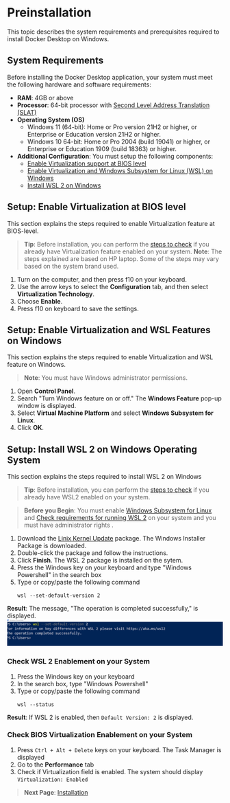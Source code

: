 # Preinstallation
This topic describes the system requirements and prerequisites required to install Docker Desktop on Windows.
## System Requirements
Before installing the Docker Desktop application, your system must meet the following hardware and software requirements:
- **RAM**: 4GB or above
- **Processor**: 64-bit processor with [Second Level Address Translation (SLAT)](https://en.wikipedia.org/wiki/Second_Level_Address_Translation)
- **Operating System (OS)**
  - Windows 11 (64-bit): Home or Pro version 21H2 or higher, or Enterprise or Education version 21H2 or higher.
  - Windows 10 64-bit: Home or Pro 2004 (build 19041) or higher, or Enterprise or Education 1909 (build 18363) or higher.
- **Additional Configuration**: You must setup the following components:
  - [Enable Virtualization support at BIOS level](#setup-enable-virtualization-at-bios-level)
  - [Enable Virtualization and Windows Subsystem for Linux (WSL) on Windows](#setup-enable-virtualization-and-wsl-features-on-windows)
  - [Install WSL 2 on Windows](#setup-install-wsl-2-on-windows-operating-system)

## Setup: Enable Virtualization at BIOS level
This section explains the steps required to enable Virtualization feature at BIOS-level.
> **Tip**: Before installation, you can perform the [steps to check](#check-bios-virtualizatio-enablement-on-your-system) if you already have Virtualization feature enabled on your system.
> **Note**: The steps explained are based on HP laptop. Some of the steps may vary based on the system brand used.
1. Turn on the computer, and then press f10 on your keyboard.
2. Use the arrow keys to select the **Configuration** tab, and then select **Virtualization Technology**.
3. Choose **Enable**.
4. Press f10 on keyboard to save the settings.

## Setup: Enable Virtualization and WSL Features on Windows
This section explains the steps required to enable Virtualization and WSL feature on Windows.
> **Note**: You must have Windows administrator permissions.
1. Open **Control Panel**.
2. Search "Turn Windows feature on or off." The **Windows Feature** pop-up window is displayed.
3. Select **Virtual Machine Platform** and select **Windows Subsystem for Linux**.
4. Click **OK**.

## Setup: Install WSL 2 on Windows Operating System
This section explains the steps required to install WSL 2 on Windows
> **Tip**: Before installation, you can perform the [steps to check](#check-wsl-2-enablement-on-your-system) if you already have WSL2 enabled on your system.

> **Before you Begin**: You must enable [Windows Subsystem for Linux](https://docs.microsoft.com/en-us/windows/wsl/install-manual#step-1---enable-the-windows-subsystem-for-linux) and [Check requirements for running WSL 2](https://docs.microsoft.com/en-us/windows/wsl/install-manual#step-2---check-requirements-for-running-wsl-2) on your system and you must have administrator rights .
1. Download the [Linix Kernel Update](https://wslstorestorage.blob.core.windows.net/wslblob/wsl_update_x64.msi) package. The Windows Installer Package is downloaded. 
2. Double-click the package and follow the instructions.
3. Click **Finish**. The WSL 2 package is installed on the sytem.
4. Press the Windows key on your keyboard and type "Windows Powershell" in the search box
5. Type or copy/paste the following command
    ```
    wsl --set-default-version 2
    ```
  **Result**: The message, "The operation is completed successfully," is displayed.
  ![wsl_version](./docker_images/wsl_version.png)

### Check WSL 2 Enablement on your System
1. Press the Windows key on your keyboard
2. In the search box, type "Windows Powershell"
3. Type or copy/paste the following command
    ```
    wsl --status
    ```
**Result**: If WSL 2 is enabled, then `Default Version: 2` is displayed.

### Check BIOS Virtualization Enablement on your System
1. Press `Ctrl + Alt + Delete` keys on your keyboard. The Task Manager is displayed
2. Go to the **Performance** tab
3. Check if Virtualization field is enabled. The system should display `Virtualization: Enabled`

> **Next Page**: [Installation](./Installation.md)

